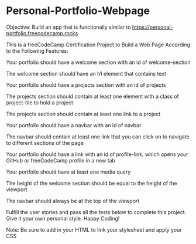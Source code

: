 # Personal-Portfolio-Webpage
Objective: Build an app that is functionally similar to https://personal-portfolio.freecodecamp.rocks


This is a freeCodeCamp Certification Project to Build a Web Page According to the Following Features:

Your portfolio should have a welcome section with an id of welcome-section

The welcome section should have an h1 element that contains text

Your portfolio should have a projects section with an id of projects

The projects section should contain at least one element with a class of project-tile to hold a project

The projects section should contain at least one link to a project

Your portfolio should have a navbar with an id of navbar

The navbar should contain at least one link that you can click on to navigate to different sections of the page

Your portfolio should have a link with an id of profile-link, which opens your GitHub or freeCodeCamp profile in a new tab

Your portfolio should have at least one media query

The height of the welcome section should be equal to the height of the viewport

The navbar should always be at the top of the viewport

Fulfill the user stories and pass all the tests below to complete this project. Give it your own personal style. Happy Coding!

Note: Be sure to add <link rel="stylesheet" href="style.css"> in your HTML to link your stylesheet and apply your CSS

